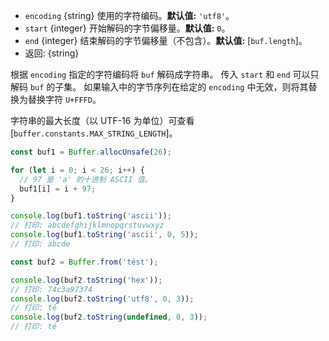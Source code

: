 <!-- YAML
added: v0.1.90
-->

* `encoding` {string} 使用的字符编码。**默认值:** `'utf8'`。
* `start` {integer} 开始解码的字节偏移量。**默认值:** `0`。
* `end` {integer} 结束解码的字节偏移量（不包含）。**默认值:** [`buf.length`]。
* 返回: {string}

根据 `encoding` 指定的字符编码将 `buf` 解码成字符串。
传入 `start` 和 `end` 可以只解码 `buf` 的子集。
如果输入中的字节序列在给定的 `encoding` 中无效，则将其替换为替换字符 `U+FFFD`。

字符串的最大长度（以 UTF-16 为单位）可查看 [`buffer.constants.MAX_STRING_LENGTH`]。

```js
const buf1 = Buffer.allocUnsafe(26);

for (let i = 0; i < 26; i++) {
  // 97 是 'a' 的十进制 ASCII 值。
  buf1[i] = i + 97;
}

console.log(buf1.toString('ascii'));
// 打印: abcdefghijklmnopqrstuvwxyz
console.log(buf1.toString('ascii', 0, 5));
// 打印: abcde

const buf2 = Buffer.from('tést');

console.log(buf2.toString('hex'));
// 打印: 74c3a97374
console.log(buf2.toString('utf8', 0, 3));
// 打印: té
console.log(buf2.toString(undefined, 0, 3));
// 打印: té
```

